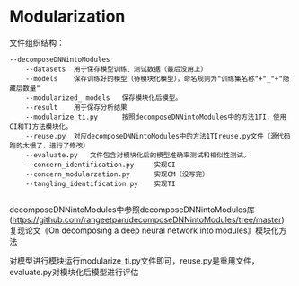 # Modularization


文件组织结构：

```
--decomposeDNNintoModules 
    --datasets  用于保存模型训练、测试数据（最后没用上）
    --models    保存训练好的模型（待模块化模型），命名规则为"训练集名称"+"_"+"隐藏层数量"
    --modularized_ models   保存模块化后模型。
    --result    用于保存分析结果
    --modularize_ti.py      按照decomposeDNNintoModules中的方法1TI，使用CI和TI方法模块化。
    --reuse.py  对应decomposeDNNintoModules中的方法1TIreuse.py文件（源代码跑的太慢了，进行了修改）
    --evaluate.py   文件包含对模块化后的模型准确率测试和相似性测试。
    --concern_identification.py     实现CI
    --concern_modularzation.py      实现CM（没写完）
    --tangling_identification.py    实现TI
    
```

decomposeDNNintoModules中参照decomposeDNNintoModules库(https://github.com/rangeetpan/decomposeDNNintoModules/tree/master) 复现论文《On decomposing a deep neural network into modules》模块化方法

对模型进行模块运行modularize_ti.py文件即可，reuse.py是重用文件，evaluate.py对模块化后模型进行评估


